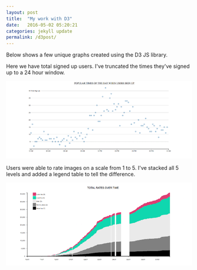 ```yaml
---
layout: post
title:  "My work with D3"
date:   2016-05-02 05:20:21
categories: jekyll update
permalink: /d3post/
---
```


<p>Below shows a few unique graphs created using the D3 JS library.</p>
<p>
  Here we have total signed up users. I've truncated the times they've signed up to a 24 hour window.
</p>
<img src='/css/assets/images/d3/popular_day.png' />
<p>
  Users were able to rate images on a scale from 1 to 5. I've stacked all 5 levels and added a legend table to tell the difference.
</p>
<img src='/css/assets/images/d3/total_rates.png' />
